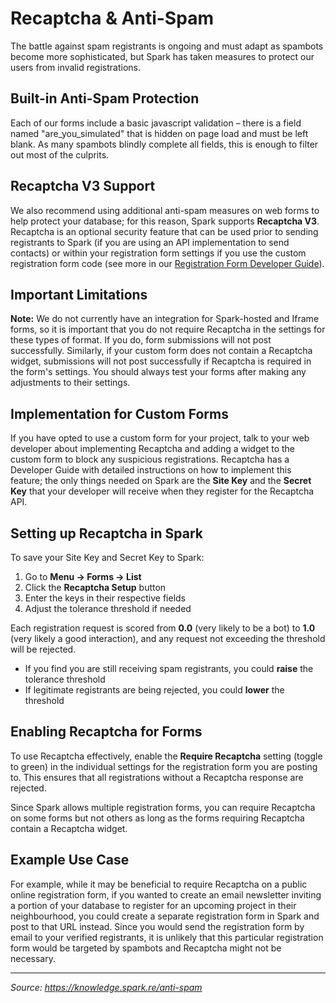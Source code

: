 # Recaptcha & Anti-Spam

The battle against spam registrants is ongoing and must adapt as spambots become more sophisticated, but Spark has taken measures to protect our users from invalid registrations.

## Built-in Anti-Spam Protection

Each of our forms include a basic javascript validation – there is a field named "are_you_simulated" that is hidden on page load and must be left blank. As many spambots blindly complete all fields, this is enough to filter out most of the culprits.

## Recaptcha V3 Support

We also recommend using additional anti-spam measures on web forms to help protect your database; for this reason, Spark supports **Recaptcha V3**. Recaptcha is an optional security feature that can be used prior to sending registrants to Spark (if you are using an API implementation to send contacts) or within your registration form settings if you use the custom registration form code (see more in our [Registration Form Developer Guide](https://knowledge.spark.re/registration-form-developer-guide)).

## Important Limitations

**Note:** We do not currently have an integration for Spark-hosted and Iframe forms, so it is important that you do not require Recaptcha in the settings for these types of format. If you do, form submissions will not post successfully. Similarly, if your custom form does not contain a Recaptcha widget, submissions will not post successfully if Recaptcha is required in the form's settings. You should always test your forms after making any adjustments to their settings.

## Implementation for Custom Forms

If you have opted to use a custom form for your project, talk to your web developer about implementing Recaptcha and adding a widget to the custom form to block any suspicious registrations. Recaptcha has a Developer Guide with detailed instructions on how to implement this feature; the only things needed on Spark are the **Site Key** and the **Secret Key** that your developer will receive when they register for the Recaptcha API.

## Setting up Recaptcha in Spark

To save your Site Key and Secret Key to Spark:

1. Go to **Menu → Forms → List**
2. Click the **Recaptcha Setup** button
3. Enter the keys in their respective fields
4. Adjust the tolerance threshold if needed

Each registration request is scored from **0.0** (very likely to be a bot) to **1.0** (very likely a good interaction), and any request not exceeding the threshold will be rejected. 

- If you find you are still receiving spam registrants, you could **raise** the tolerance threshold
- If legitimate registrants are being rejected, you could **lower** the threshold

## Enabling Recaptcha for Forms

To use Recaptcha effectively, enable the **Require Recaptcha** setting (toggle to green) in the individual settings for the registration form you are posting to. This ensures that all registrations without a Recaptcha response are rejected.

Since Spark allows multiple registration forms, you can require Recaptcha on some forms but not others as long as the forms requiring Recaptcha contain a Recaptcha widget.

## Example Use Case

For example, while it may be beneficial to require Recaptcha on a public online registration form, if you wanted to create an email newsletter inviting a portion of your database to register for an upcoming project in their neighbourhood, you could create a separate registration form in Spark and post to that URL instead. Since you would send the registration form by email to your verified registrants, it is unlikely that this particular registration form would be targeted by spambots and Recaptcha might not be necessary.

---
*Source: https://knowledge.spark.re/anti-spam*